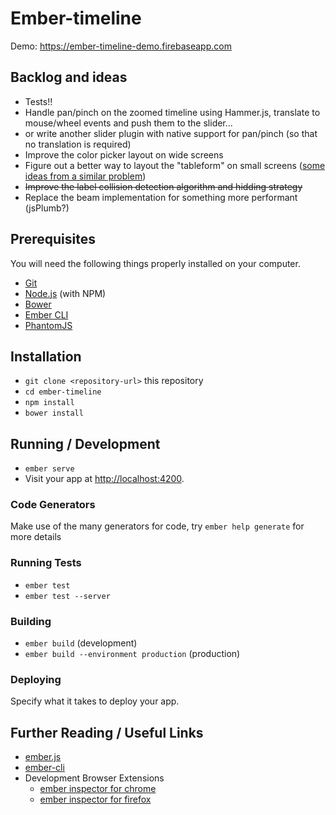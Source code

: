 # Ember-timeline

Demo: https://ember-timeline-demo.firebaseapp.com

## Backlog and ideas

* Tests!!
* Handle pan/pinch on the zoomed timeline using Hammer.js, translate to mouse/wheel events and push them to the slider...
* or write another slider plugin with native support for pan/pinch (so that no translation is required)
* Improve the color picker layout on wide screens
* Figure out a better way to layout the "tableform" on small screens ([some ideas from a similar problem](https://css-tricks.com/responsive-data-table-roundup))
* ~~Improve the label collision detection algorithm and hidding strategy~~
* Replace the beam implementation for something more performant (jsPlumb?)

## Prerequisites

You will need the following things properly installed on your computer.

* [Git](http://git-scm.com/)
* [Node.js](http://nodejs.org/) (with NPM)
* [Bower](http://bower.io/)
* [Ember CLI](http://ember-cli.com/)
* [PhantomJS](http://phantomjs.org/)

## Installation

* `git clone <repository-url>` this repository
* `cd ember-timeline`
* `npm install`
* `bower install`

## Running / Development

* `ember serve`
* Visit your app at [http://localhost:4200](http://localhost:4200).

### Code Generators

Make use of the many generators for code, try `ember help generate` for more details

### Running Tests

* `ember test`
* `ember test --server`

### Building

* `ember build` (development)
* `ember build --environment production` (production)

### Deploying

Specify what it takes to deploy your app.

## Further Reading / Useful Links

* [ember.js](http://emberjs.com/)
* [ember-cli](http://ember-cli.com/)
* Development Browser Extensions
  * [ember inspector for chrome](https://chrome.google.com/webstore/detail/ember-inspector/bmdblncegkenkacieihfhpjfppoconhi)
  * [ember inspector for firefox](https://addons.mozilla.org/en-US/firefox/addon/ember-inspector/)
